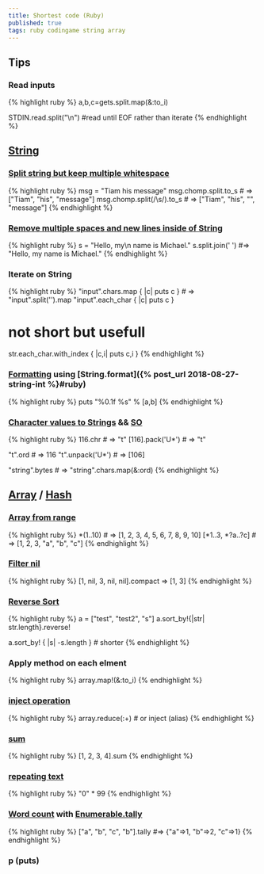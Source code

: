 ```yaml
---
title: Shortest code (Ruby)
published: true
tags: ruby codingame string array
---
```

## Tips
### Read inputs
{% highlight ruby %}
a,b,c=gets.split.map(&:to_i)

STDIN.read.split("\n") #read until EOF rather than iterate
{% endhighlight %}

## [String](https://ruby-doc.org/core-3.0.1/String.html)
### [Split string but keep multiple whitespace](https://stackoverflow.com/questions/46135748/ruby-split-string-but-keep-multiple-whitespace)
{% highlight ruby %}
msg = "Tiam his  message"
msg.chomp.split.to_s            # => ["Tiam", "his", "message"]
msg.chomp.split(/\s/).to_s		# => ["Tiam", "his", "", "message"]
{% endhighlight %}

### [Remove multiple spaces and new lines inside of String](https://stackoverflow.com/questions/7106964/remove-multiple-spaces-and-new-lines-inside-of-string)
{% highlight ruby %}
s = "Hello, my\n       name is Michael."
s.split.join(' ') #=> "Hello, my name is Michael."
{% endhighlight %}

### Iterate on String
{% highlight ruby %}
"input".chars.map { |c| puts c }	# => "input".split('').map
"input".each_char { |c| puts c }

# not short but usefull
str.each_char.with_index { |c,i| puts c,i }
{% endhighlight %}

### [Formatting](https://www.rubyguides.com/2012/01/ruby-string-formatting/) using [String.format]({% post_url 2018-08-27-string-int %}#ruby)
{% highlight ruby %}
puts "%0.1f %s" % [a,b]
{% endhighlight %}

### [Character values to Strings](https://makandracards.com/makandra/40838-ruby-converting-utf-8-codepoints-to-characters) && [SO](https://stackoverflow.com/questions/143822/ruby-character-to-ascii-from-a-string)
{% highlight ruby %}
116.chr          # => "t"
[116].pack('U*') # => "t"

"t".ord          # => 116
"t".unpack('U*') # => [106]

"string".bytes   # =>  "string".chars.map(&:ord)
{% endhighlight %}

## [Array](https://ruby-doc.org/core-3.0.1/Array.html) / [Hash](https://ruby-doc.org/core-3.1.2/Hash.html)
### [Array from range](https://stackoverflow.com/questions/191329/correct-way-to-populate-an-array-with-a-range-in-ruby/6587096#6587096)
{% highlight ruby %}
*(1..10)         # => [1, 2, 3, 4, 5, 6, 7, 8, 9, 10]
[*1..3, *?a..?c] # => [1, 2, 3, "a", "b", "c"]
{% endhighlight %}

### [Filter nil](https://stackoverflow.com/a/13485482/51386)
{% highlight ruby %}
[1, nil, 3, nil, nil].compact => [1, 3] 
{% endhighlight %}

### [Reverse Sort](https://stackoverflow.com/a/13222883/51386)
{% highlight ruby %}
a = ["test", "test2", "s"]
a.sort_by!{|str| str.length}.reverse!

a.sort_by! { |s| -s.length } # shorter
{% endhighlight %}

### Apply method on each elment
{% highlight ruby %}
array.map!(&:to_i)
{% endhighlight %}

### [inject operation](https://stackoverflow.com/questions/1538789/how-to-sum-array-of-numbers-in-ruby/1538801#1538801)
{% highlight ruby %}
array.reduce(:+)		# or inject (alias)
{% endhighlight %}

### [sum](https://stackoverflow.com/questions/1538789/how-to-sum-array-of-numbers-in-ruby/1539643#1539643)
{% highlight ruby %}
[1, 2, 3, 4].sum
{% endhighlight %}

### [repeating text](https://stackoverflow.com/a/2297020/51386)
{% highlight ruby %}
"0" * 99
{% endhighlight %}

### [Word count](https://stackoverflow.com/a/56673994/51386) with [Enumerable.tally](https://ruby-doc.org/core-3.1.2/Enumerable.html#method-i-tally)
{% highlight ruby %}
["a", "b", "c", "b"].tally #=> {"a"=>1, "b"=>2, "c"=>1}
{% endhighlight %}

### p (puts)
